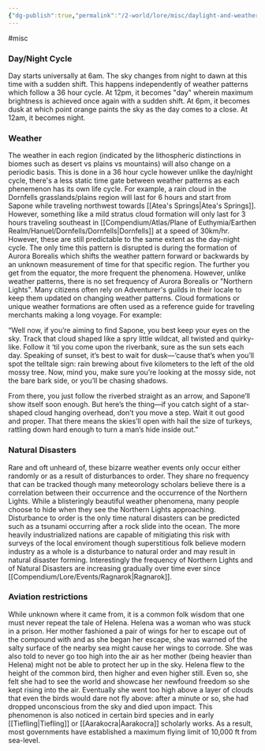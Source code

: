 ```yaml
---
{"dg-publish":true,"permalink":"/2-world/lore/misc/daylight-and-weather/"}
---
```



#misc 
### Day/Night Cycle
Day starts universally at 6am. The sky changes from night to dawn at this time with a sudden shift. This happens independently of weather patterns which follow a 36 hour cycle. At 12pm, it becomes "day" wherein maximum brightness is achieved once again with a sudden shift. At 6pm, it becomes dusk at which point orange paints the sky as the day comes to a close. At 12am, it becomes night.

### Weather
The weather in each region (indicated by the lithospheric distinctions in biomes such as desert vs plains vs mountains) will also change on a periodic basis. This is done in a 36 hour cycle however unlike the day/night cycle, there's a less static time gate between weather patterns as each phenemenon has its own life cycle. For example, a rain cloud in the Dornfells grasslands/plains region will last for 6 hours and start from Sapone while traveling northwest towards [[Atea's Springs\|Atea's Springs]]. However, something like a mild stratus cloud formation will only last for 3 hours traveling southeast in [[Compendium/Atlas/Plane of Euthymia/Earthen Realm/Hanuel/Dornfells/Dornfells\|Dornfells]] at a speed of 30km/hr. However, these are still predictable to the same extent as the day-night cycle. The only time this pattern is disrupted is during the formation of Aurora Borealis which shifts the weather pattern forward or backwards by an unknown measurement of time for that specific region. The further you get from the equator, the more frequent the phenomena. However, unlike weather patterns, there is no set frequency of Aurora Borealis or "Northern Lights". Many citizens often rely on Adventurer's guilds in their locale to keep them updated on changing weather patterns. Cloud formations or unique weather formations are often used as a reference guide for traveling merchants making a long voyage. For example:

“Well now, if you’re aiming to find Sapone, you best keep your eyes on the sky. Track that cloud shaped like a spry little wildcat, all twisted and quirky-like. Follow it ‘til you come upon the riverbank, sure as the sun sets each day. Speaking of sunset, it’s best to wait for dusk—‘cause that’s when you’ll spot the telltale sign: rain brewing about five kilometers to the left of the old mossy tree. Now, mind you, make sure you’re looking at the mossy side, not the bare bark side, or you’ll be chasing shadows.

From there, you just follow the riverbed straight as an arrow, and Sapone’ll show itself soon enough. But here’s the thing—if you catch sight of a star-shaped cloud hanging overhead, don’t you move a step. Wait it out good and proper. That there means the skies’ll open with hail the size of turkeys, rattling down hard enough to turn a man’s hide inside out.”

### Natural Disasters
Rare and oft unheard of, these bizarre weather events only occur either randomly or as a result of disturbances to order. They share no frequency that can be tracked though many meteorology scholars believe there is a correlation between their occurrence and the occurrence of the Northern Lights.  While a blisteringly beautiful weather phenomena, many people choose to hide when they see the Northern Lights approaching.  Disturbance to order is the only time natural disasters can be predicted such as a tsunami occurring after a rock slide into the ocean. The more heavily industrialized nations are capable of mitigiating this risk with surveys of the local enviroment though superstitious  folk believe modern industry as a whole is a disturbance to natural order and may result in natural disaster forming. Interestingly the frequency of Northern Lights and of Natural Disasters are increasing gradually over time ever since [[Compendium/Lore/Events/Ragnarok\|Ragnarok]].


### Aviation restrictions
While unknown where it came from, it is a common folk wisdom that one must never repeat the tale of Helena. Helena was a woman who was stuck in a prison. Her mother fashioned a pair of wings for her to escape out of the compound with and as she began her escape, she was warned of the salty surface of the nearby sea might cause her wings to corrode. She was also told to never go too high into the air as her mother (being heavier than Helena) might not be able to protect her up in the sky. Helena flew to the height of the common bird, then higher and even higher still. Even so, she felt she had to see the world and showcase her newfound freedom so she kept rising into the air. Eventually she went too high above a layer of clouds that even the birds would dare not fly above: after a minute or so, she had dropped unconscious from the sky and died upon impact. This phenomenon is also noticed in certain bird species and in early [[Tiefling\|Tiefling]] or [[Aarakocra\|Aarakocra]] scholarly works.  As a result, most governments have established a maximum flying limit of 10,000 ft from sea-level. 